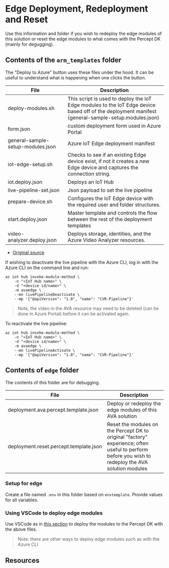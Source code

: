 # Edge Deployment, Redeployment and Reset

Use this information and folder if you wish to redeploy the edge modules of this solution or reset the edge modules to what comes with the Percept DK (mainly for degugging).

## Contents of the `arm_templates` folder

The "Deploy to Azure" button uses these files under the hood.  It can be useful to understand what is happening when one clicks the button.

| File | Description |
| --- | --- |
| deploy-modules.sh | This script is used to deploy the IoT Edge modules to the IoT Edge device based off of the deployment manifest (general-sample-setup.modules.json) |
| form.json | custom deployment form used in Azure Portal |
| general-sample-setup-modules.json | Azure IoT Edge deployment manifest |
| iot-edge-setup.sh | Checks to see if an existing Edge device exist, if not it creates a new Edge device and captures the connection string. |
| iot.deploy.json | Deploys an IoT Hub |
| live-pipeline-set.json | Json payload to set the live pipeline |
| prepare-device.sh | Configures the IoT Edge device with the required user and folder structures. |
| start.deploy.json | Master template and controls the flow between the rest of the deployment templates |
| video-analyzer.deploy.json | Deploys storage, identities, and the Azure Video Analyzer resources. |

- [Original source](https://github.com/Azure/video-analyzer/tree/main/setup)

If wishing to deactivate the live pipeline with the Azure CLI, log in with the Azure CLI on the command line and run:

```
az iot hub invoke-module-method \
    -n "<IoT Hub name>" \
    -d "<device id/name>" \
    -m avaedge \
    --mn livePipelineDeactivate \
    --mp '{"@apiVersion": "1.0", "name": "CVR-Pipeline"}'
```

> Note, the video in the AVA resource may need to be deleted (can be done in Azure Portal) before it can be activated again.

To reactivate the live pipeline:

```
az iot hub invoke-module-method \
    -n "<IoT Hub name>" \
    -d "<device id/name>" \
    -m avaedge \
    --mn livePipelineActivate \
    --mp '{"@apiVersion": "1.0", "name": "CVR-Pipeline"}'
```

## Contents of `edge` folder

The contents of this folder are for debugging.

| File | Description |
| --- | --- |
| deployment.ava.percept.template.json | Deploy or redeploy the edge modules of this AVA solution |
| deployment.reset.percept.template.json | Reset the modules on the Percept DK to original "factory" experience; often useful to perform before you wish to redeploy the AVA solution modules |

### Setup for edge

Create a file named `.env` in this folder based on `envtemplate`. Provide values for all variables.

### Using VSCode to deploy edge modules

Use VSCode as in [this section](https://docs.microsoft.com/en-us/azure/azure-video-analyzer/video-analyzer-docs/detect-motion-emit-events-quickstart?pivots=programming-language-python#generate-and-deploy-the-deployment-manifest) to deploy the modules to the Percept DK with the above files.

> Note: there are other ways to deploy edge modules such as with the Azure CLI

## Resources



